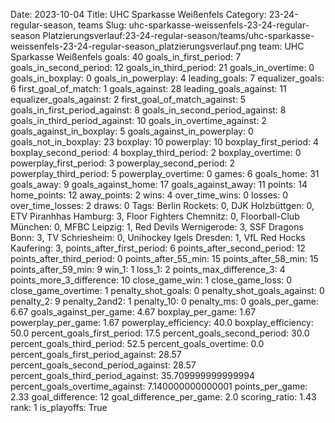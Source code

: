 Date: 2023-10-04
Title: UHC Sparkasse Weißenfels
Category: 23-24-regular-season, teams
Slug: uhc-sparkasse-weissenfels-23-24-regular-season
Platzierungsverlauf:23-24-regular-season/teams/uhc-sparkasse-weissenfels-23-24-regular-season_platzierungsverlauf.png
team: UHC Sparkasse Weißenfels
goals: 40
goals_in_first_period: 7
goals_in_second_period: 12
goals_in_third_period: 21
goals_in_overtime: 0
goals_in_boxplay: 0
goals_in_powerplay: 4
leading_goals: 7
equalizer_goals: 6
first_goal_of_match: 1
goals_against: 28
leading_goals_against: 11
equalizer_goals_against: 2
first_goal_of_match_against: 5
goals_in_first_period_against: 8
goals_in_second_period_against: 8
goals_in_third_period_against: 10
goals_in_overtime_against: 2
goals_against_in_boxplay: 5
goals_against_in_powerplay: 0
goals_not_in_boxplay: 23
boxplay: 10
powerplay: 10
boxplay_first_period: 4
boxplay_second_period: 4
boxplay_third_period: 2
boxplay_overtime: 0
powerplay_first_period: 3
powerplay_second_period: 2
powerplay_third_period: 5
powerplay_overtime: 0
games: 6
goals_home: 31
goals_away: 9
goals_against_home: 17
goals_against_away: 11
points: 14
home_points: 12
away_points: 2
wins: 4
over_time_wins: 0
losses: 0
over_time_losses: 2
draws: 0
Tags:  Berlin Rockets: 0,  DJK Holzbüttgen: 0,  ETV Piranhhas Hamburg: 3,  Floor Fighters Chemnitz: 0,  Floorball-Club München: 0,  MFBC Leipzig: 1,  Red Devils Wernigerode: 3,  SSF Dragons Bonn: 3,  TV Schriesheim: 0,  Unihockey Igels Dresden: 1,  VfL Red Hocks Kaufering: 3,
points_after_first_period: 6
points_after_second_period: 12
points_after_third_period: 0
points_after_55_min: 15
points_after_58_min: 15
points_after_59_min: 9
win_1: 1
loss_1: 2
points_max_difference_3: 4
points_more_3_difference: 10
close_game_win: 1
close_game_loss: 0
close_game_overtime: 1
penalty_shot_goals: 0
penalty_shot_goals_against: 0
penalty_2: 9
penalty_2and2: 1
penalty_10: 0
penalty_ms: 0
goals_per_game: 6.67
goals_against_per_game: 4.67
boxplay_per_game: 1.67
powerplay_per_game: 1.67
powerplay_efficiency: 40.0
boxplay_efficiency: 50.0
percent_goals_first_period: 17.5
percent_goals_second_period: 30.0
percent_goals_third_period: 52.5
percent_goals_overtime: 0.0
percent_goals_first_period_against: 28.57
percent_goals_second_period_against: 28.57
percent_goals_third_period_against: 35.709999999999994
percent_goals_overtime_against: 7.140000000000001
points_per_game: 2.33
goal_difference: 12
goal_difference_per_game: 2.0
scoring_ratio: 1.43
rank: 1
is_playoffs: True
